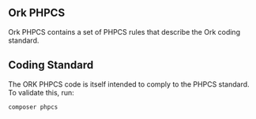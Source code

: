 Ork PHPCS
---------

Ork PHPCS contains a set of PHPCS rules that describe the Ork coding standard.

Coding Standard
---------------

The ORK PHPCS code is itself intended to comply to the PHPCS standard. To validate this, run:

    composer phpcs
